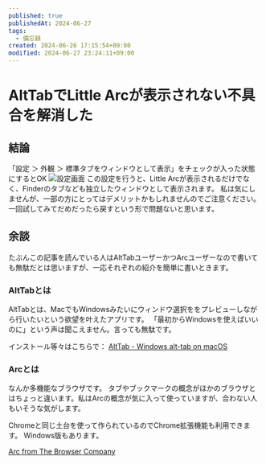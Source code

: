 ```yaml
---
published: true
publishedAt: 2024-06-27
tags:
  - 備忘録
created: 2024-06-26 17:15:54+09:00
modified: 2024-06-27 23:24:11+09:00
---
```


# AltTabでLittle Arcが表示されない不具合を解消した

## 結論

「設定 ＞ 外観 ＞ 標準タブをウィンドウとして表示」をチェックが入った状態にするとOK
![設定画面](alt-tab_config.png)
この設定を行うと、Little Arcが表示されるだけでなく、Finderのタブなども独立したウィンドウとして表示されます。
私は気にしませんが、一部の方にとってはデメリットかもしれませんのでご注意ください。
一回試してみてだめだったら戻すという形で問題ないと思います。

## 余談

たぶんこの記事を読んでいる人はAltTabユーザーかつArcユーザーなので書いても無駄だとは思いますが、一応それぞれの紹介を簡単に書いときます。

### AltTabとは

AltTabとは、MacでもWindowsみたいにウィンドウ選択ををプレビューしながら行いたいという欲望を叶えたアプリです。
「最初からWindowsを使えばいいのに」という声は聞こえません。言っても無駄です。

インストール等々はこちらで： [AltTab - Windows alt-tab on macOS](https://alt-tab-macos.netlify.app/)

### Arcとは

なんか多機能なブラウザです。
タブやブックマークの概念がほかのブラウザとはちょっと違います。私はArcの概念が気に入って使っていますが、合わない人もいそうな気がします。

Chromeと同じ土台を使って作られているのでChrome拡張機能も利用できます。
Windows版もあります。

[Arc from The Browser Company](https://arc.net/)
